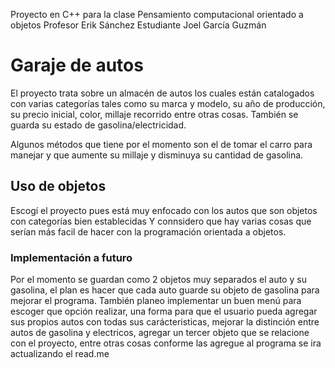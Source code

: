 Proyecto en C++ para la clase Pensamiento computacional orientado a objetos
Profesor Erik Sánchez 
Estudiante Joel García Guzmán

# Garaje de autos

El proyecto trata sobre un almacén de autos los cuales están catalogados con varias categorías
tales como su marca y modelo, su año de producción, su precio inicial, color, millaje recorrido
entre otras cosas. También se guarda su estado de gasolina/electricidad.

Algunos métodos que tiene por el momento son el de tomar el carro para manejar y que aumente su
millaje y disminuya su cantidad de gasolina.

## Uso de objetos 

Escogí el proyecto pues está muy enfocado con los autos que son objetos con categorías bien establecidas
Y connsidero que hay varias cosas que serían más facil de hacer con la programación orientada a objetos.

### Implementación a futuro

Por el momento se guardan como 2 objetos muy separados el auto y su gasolina, el plan es hacer que
cada auto guarde su objeto de gasolina para mejorar el programa. 
También planeo implementar un buen menú para escoger que opción realizar, una forma para que el 
usuario pueda agregar sus propios autos con todas sus carácteristicas, mejorar la distinción entre autos 
de gasolina y electricos, agregar un tercer objeto que se relacione con el proyecto, entre otras cosas
conforme las agregue al programa se ira actualizando el read.me
